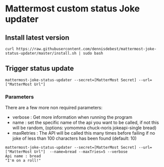 # Mattermost custom status Joke updater

## Install latest version

```shell
curl https://raw.githubusercontent.com/dennisdebest/mattermost-joke-status-updater/master/install.sh | sudo bash 
```

## Trigger status update 

```shell
mattermost-joke-status-updater --secret=[MatterMost Secret] --url=["MatterMost Url"]
```

### Parameters

There are a few more non required parameters:
- verbose : Get more information when running the program
- name : set the specific name of the api you want to be called, if not this will be random, (options: yomomma chuck-noris jokeapi-single bread)
- maxRetries : The API will be called this many times before failing if no joke of less than 100 characters has been found (default: 10)

```shell
mattermost-joke-status-updater --secret=[MatterMost Secret] --url=["MatterMost Url"]  --name=bread --maxTries=5 --verbose 
Api name : bread 
"I'm on a roll!"
```